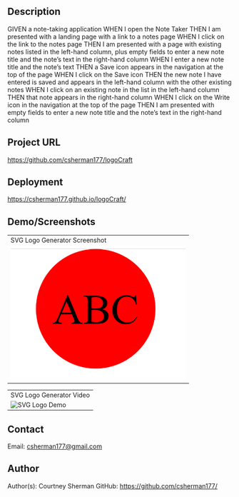 ## Description 
GIVEN a note-taking application
WHEN I open the Note Taker
THEN I am presented with a landing page with a link to a notes page
WHEN I click on the link to the notes page
THEN I am presented with a page with existing notes listed in the left-hand column, plus empty fields to enter a new note title and the note’s text in the right-hand column
WHEN I enter a new note title and the note’s text
THEN a Save icon appears in the navigation at the top of the page
WHEN I click on the Save icon
THEN the new note I have entered is saved and appears in the left-hand column with the other existing notes
WHEN I click on an existing note in the list in the left-hand column
THEN that note appears in the right-hand column
WHEN I click on the Write icon in the navigation at the top of the page
THEN I am presented with empty fields to enter a new note title and the note’s text in the right-hand column

## Project URL
  https://github.com/csherman177/logoCraft   

## Deployment
  https://csherman177.github.io/logoCraft/

## Demo/Screenshots
  <table>
  <tr>
    <td>SVG Logo Generator Screenshot</td>
  </tr>
  <tr>
    <td><img src= "logoScreenshot.png" height=300 alt="SVG Logo Screenshot"></td>
  </tr>
  </table>

  <table>
  <tr>
    <td>SVG Logo Generator Video</td>
  </tr>
  <tr>
    <td><img src= "SVGDemo.webm" height=300 alt="SVG Logo Demo"></td>
  </tr>
  </table>
 
  ## Contact
  Email: csherman177@gmail.com

  ## Author
  Author(s): Courtney Sherman 
  GitHub: https://github.com/csherman177/ 